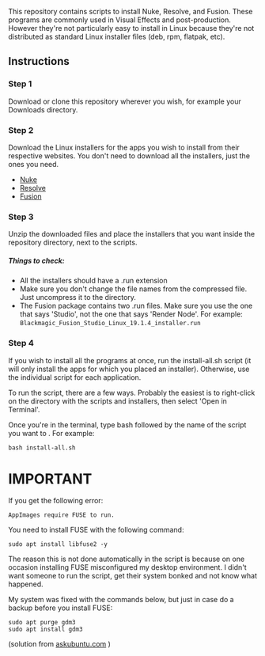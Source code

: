 This repository contains scripts to install Nuke, Resolve, and Fusion. These programs are commonly used in Visual Effects and post-production. However they're not particularly easy to install in Linux because they're not distributed as standard Linux installer files (deb, rpm, flatpak, etc).

## Instructions ##

### Step 1 ###
Download or clone this repository wherever you wish, for example your Downloads directory.
### Step 2 ###
Download the Linux installers for the apps you wish to install from their respective websites. You don't need to download all the installers, just the ones you need.
- [Nuke](https://www.foundry.com/products/nuke/download)
- [Resolve](https://www.blackmagicdesign.com/products/davinciresolve)
- [Fusion](https://www.blackmagicdesign.com/products/fusion)
### Step 3 ###
Unzip the downloaded files and place the installers that you want inside the repository directory, next to the scripts.

##### Things to check: #####
- All the installers should have a .run extension
- Make sure you don't change the file names from the compressed file. Just uncompress it to the directory. 
- The Fusion package contains two .run files. Make sure you use the one that says 'Studio', not the one that says 'Render Node'. For example:  ```Blackmagic_Fusion_Studio_Linux_19.1.4_installer.run```

### Step 4 ###
If you wish to install all the programs at once, run the install-all.sh script (it will only install the apps for which you placed an installer). Otherwise, use the individual script for each application.

To run the script, there are a few ways. Probably the easiest is to right-click on the directory with the scripts and installers, then select 'Open in Terminal'.

Once you're in the terminal, type bash followed by the name of the script you want to . For example:

```bash install-all.sh```

# IMPORTANT #
If you get the following error:

```AppImages require FUSE to run. ```

You need to install FUSE with the following command:

``` sudo apt install libfuse2 -y ```


The reason this is not done automatically in the script is because on one occasion installing FUSE misconfigured my desktop environment. I didn't want someone to run the script, get their system bonked and not know what happened.

My system was fixed with the commands below, but just in case do a backup before you install FUSE:

```
sudo apt purge gdm3
sudo apt install gdm3
```

(solution from [askubuntu.com](https://askubuntu.com/questions/1525899/cannot-login-to-gui-on-ubuntu-24-04-after-installing-fuse) )
